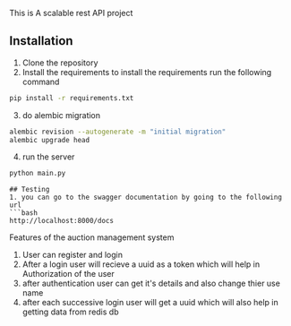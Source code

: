 This is A scalable rest API project 

## Installation
1. Clone the repository
2. Install the requirements to install the requirements run the following command
```bash
pip install -r requirements.txt
```
3. do alembic migration
```bash
alembic revision --autogenerate -m "initial migration"
alembic upgrade head
```
4. run the server
```bash
python main.py
```

```
## Testing
1. you can go to the swagger documentation by going to the following url
```bash
http://localhost:8000/docs
```
 Features of the auction management system
1. User can register and login
2. After a login user will recieve a uuid as a token which will help in Authorization of the user 
3. after authentication user can get it's details and also change thier use name 
4. after each successive login user will get a uuid which will also help in getting data from redis db 

